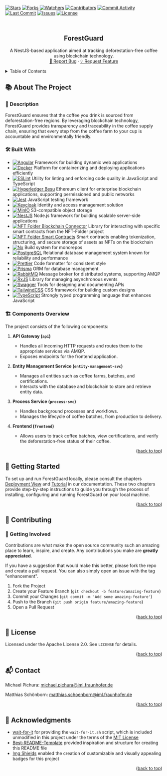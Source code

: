 <a id="readme-top"></a>

[![Stars][stars-shield]][stars-url] [![Forks][forks-shield]][forks-url] [![Watchers][watchers-shield]][watchers-url]
[![Contributors][contributors-shield]][contributors-url] [![Commit Activity][commitactivity-shield]][commitactivity-url]
[![Last Commit][lastcommit-shield]][lastcommit-url] [![Issues][issues-shield]][issues-url] [![License][license-shield]][license-url]

<br />
<div align="center">
<h2 align="center">ForestGuard</h3>
  <p align="center">
    A NestJS-based application aimed at tracking deforestation-free coffee using blockchain technology.
    <br />
    <a href="https://github.com/fraunhofer-iml/forest-guard/issues/new?labels=bug&template=bug-report---.md">🐞 Report Bug</a> &middot;
    <a href="https://github.com/fraunhofer-iml/forest-guard/issues/new?labels=enhancement&template=feature-request---.md">💡 Request Feature</a>
  </p>
</div>

<details>
  <summary>Table of Contents</summary>
  <ol>
    <li>
      <a href="#about-the-project">📚 About The Project</a>
      <ul><li><a href="#description">📄 Description</a></li></ul>
      <ul><li><a href="#built-with">🛠️ Built With</a></li></ul>
      <ul><li><a href="#components-overview">🏗️ Components Overview</a></li></ul>
    </li>
    </li>
    <li><a href="#getting-started">🚀 Getting Started</a></li>
    <li>
      <a href="#contributing">🤝 Contributing</a>
      <ul><li><a href="#getting-involved">🌟 Getting Involved</a></li></ul>
    </li>
    <li><a href="#license">📜 License</a></li>
    <li><a href="#contact">📬 Contact</a></li>
    <li><a href="#acknowledgments">🙏 Acknowledgments</a></li>
  </ol>
</details>

## 📚 About The Project <a id="about-the-project"></a>

### 📄 Description <a id="description"></a>

ForestGuard ensures that the coffee you drink is sourced from deforestation-free regions. By leveraging blockchain technology, ForestGuard
provides transparency and traceability in the coffee supply chain, ensuring that every step from the coffee farm to your cup is accountable
and environmentally friendly.

### 🛠️ Built With <a id="built-with"></a>

- [![Angular][angular-shield]][angular-url] Framework for building dynamic web applications
- [![Docker][docker-shield]][docker-url] Platform for containerizing and deploying applications efficiently
- [![ESLint][eslint-shield]][eslint-url] Utility for linting and enforcing code quality in JavaScript and TypeScript
- [![Hyperledger Besu][hyperledgerbesu-shield]][hyperledgerbesu-url] Ethereum client for enterprise blockchain applications, supporting
  permissioned and public networks
- [![Jest][jest-shield]][jest-url] JavaScript testing framework
- [![Keycloak][keycloak-shield]][keycloak-url] Identity and access management solution
- [![MinIO][minio-shield]][minio-url] S3-compatible object storage
- [![NestJS][nestjs-shield]][nestjs-url] Node.js framework for building scalable server-side applications
- [![NFT Folder Blockchain Connector][nftfolderblockchainconnector-shield]][nftfolderblockchainconnector-url] Library for interacting with
  specific smart contracts from the NFT-Folder project
- [![NFT Folder Smart Contracts][nftfoldersmartcontracts-shield]][nftfoldersmartcontracts-url] Smart contracts enabling tokenization,
  structuring, and secure storage of assets as NFTs on the blockchain
- [![Nx][nx-shield]][nx-url] Build system for monorepos
- [![PostgreSQL][postgresql-shield]][postgresql-url] Relational database management system known for reliability and performance
- [![Prettier][prettier-shield]][prettier-url] Code formatter for consistent style
- [![Prisma][prisma-shield]][prisma-url] ORM for database management
- [![RabbitMQ][rabbitmq-shield]][rabbitmq-url] Message broker for distributed systems, supporting AMQP
- [![RxJS][rxjs-shield]][rxjs-url] Library for managing asynchronous events
- [![Swagger][swagger-shield]][swagger-url] Tools for designing and documenting APIs
- [![TailwindCSS][tailwindcss-shield]][tailwindcss-url] CSS framework for building custom designs
- [![TypeScript][typescript-shield]][typescript-url] Strongly typed programming language that enhances JavaScript

### 🏗️ Components Overview <a id="components-overview"></a>

The project consists of the following components:

1. **API Gateway (`api`)**

   - Handles all incoming HTTP requests and routes them to the appropriate services via AMQP.
   - Exposes endpoints for the frontend application.

2. **Entity Management Service (`entity-management-svc`)**

   - Manages all entities such as coffee farms, batches, and certifications.
   - Interacts with the database and blockchain to store and retrieve entity data.

3. **Process Service (`process-svc`)**

   - Handles background processes and workflows.
   - Manages the lifecycle of coffee batches, from production to delivery.

4. **Frontend (`frontend`)**

   - Allows users to track coffee batches, view certifications, and verify the deforestation-free status of their coffee.

<p align="right">(<a href="#readme-top">back to top</a>)</p>

## 🚀 Getting Started <a id="getting-started"></a>

To set up and run ForestGuard locally, please consult the chapters
[Deployment View](./documentation/04-deployment-view.adoc) and
[Tutorial](./documentation/05-tutorial.adoc) in our documentation. These two chapters
provide step-by-step instructions to guide you through the process of installing, configuring and running ForestGuard on your local machine.

<p align="right">(<a href="#readme-top">back to top</a>)</p>

## 🤝 Contributing <a id="contributing"></a>

### 🌟 Getting Involved <a id="getting-involved"></a>

Contributions are what make the open source community such an amazing place to learn, inspire, and create. Any contributions you make are
**greatly appreciated**.

If you have a suggestion that would make this better, please fork the repo and create a pull request. You can also simply open an issue with
the tag "enhancement".

1. Fork the Project
2. Create your Feature Branch (`git checkout -b feature/amazing-feature`)
3. Commit your Changes (`git commit -m 'Add some amazing-feature'`)
4. Push to the Branch (`git push origin feature/amazing-feature`)
5. Open a Pull Request

<p align="right">(<a href="#readme-top">back to top</a>)</p>

## 📜 License <a id="license"></a>

Licensed under the Apache License 2.0. See `LICENSE` for details.

<p align="right">(<a href="#readme-top">back to top</a>)</p>

## 📬 Contact <a id="contact"></a>

Michael Pichura: michael.pichura@iml.fraunhofer.de

Matthias Schönborn: matthias.schoenborn@iml.fraunhofer.de

<p align="right">(<a href="#readme-top">back to top</a>)</p>

## 🙏 Acknowledgments <a id="acknowledgments"></a>

- [wait-for-it](https://github.com/vishnubob/wait-for-it) for providing the `wait-for-it.sh` script, which is included unmodified in this
  project under the terms of the [MIT License](https://github.com/vishnubob/wait-for-it/blob/master/LICENSE)
- [Best-README-Template](https://github.com/othneildrew/Best-README-Template) provided inspiration and structure for creating this README
  file
- [Img Shields](https://shields.io) enabled the creation of customizable and visually appealing badges for this project

<p align="right">(<a href="#readme-top">back to top</a>)</p>

<!-- https://www.markdownguide.org/basic-syntax/#reference-style-links -->

[stars-shield]: https://img.shields.io/github/stars/fraunhofer-iml/forest-guard.svg?style=for-the-badge
[stars-url]: https://github.com/fraunhofer-iml/forest-guard/stargazers
[forks-shield]: https://img.shields.io/github/forks/fraunhofer-iml/forest-guard.svg?style=for-the-badge
[forks-url]: https://github.com/fraunhofer-iml/forest-guard/forks
[watchers-shield]: https://img.shields.io/github/watchers/fraunhofer-iml/forest-guard?style=for-the-badge
[watchers-url]: https://github.com/fraunhofer-iml/forest-guard/watchers
[contributors-shield]: https://img.shields.io/github/contributors/fraunhofer-iml/forest-guard.svg?style=for-the-badge
[contributors-url]: https://github.com/fraunhofer-iml/forest-guard/graphs/contributors
[commitactivity-shield]: https://img.shields.io/github/commit-activity/y/fraunhofer-iml/forest-guard?style=for-the-badge
[commitactivity-url]: https://github.com/fraunhofer-iml/forest-guard/graphs/commit-activity
[lastcommit-shield]: https://img.shields.io/github/last-commit/fraunhofer-iml/forest-guard?style=for-the-badge
[lastcommit-url]: https://github.com/fraunhofer-iml/forest-guard/commits/main
[issues-shield]: https://img.shields.io/github/issues/fraunhofer-iml/forest-guard.svg?style=for-the-badge
[issues-url]: https://github.com/fraunhofer-iml/forest-guard/issues
[license-shield]: https://img.shields.io/github/license/fraunhofer-iml/forest-guard.svg?style=for-the-badge
[license-url]: https://github.com/fraunhofer-iml/forest-guard/blob/main/LICENSE
[angular-shield]: https://img.shields.io/badge/Framework-Angular-DD0031?style=flat&logo=angular
[angular-url]: https://angular.io/
[docker-shield]: https://img.shields.io/badge/Platform-Docker-2496ED?style=flat&logo=docker
[docker-url]: https://www.docker.com/
[eslint-shield]: https://img.shields.io/badge/Linting-ESLint-4B32C3?style=flat&logo=eslint
[eslint-url]: https://eslint.org/
[hyperledgerbesu-shield]: https://img.shields.io/badge/Blockchain-Hyperledger%20Besu-F26822?style=flat&logo=ethereum
[hyperledgerbesu-url]: https://besu.hyperledger.org/
[jest-shield]: https://img.shields.io/badge/Testing-Jest-C21325?style=flat&logo=jest
[jest-url]: https://jestjs.io/
[keycloak-shield]: https://img.shields.io/badge/Library-Keycloak-DC382D?style=flat&logo=keycloak
[keycloak-url]: https://www.keycloak.org/
[minio-shield]: https://img.shields.io/badge/Storage-MinIO-FF6F00?style=flat&logo=minio
[minio-url]: https://min.io/
[nestjs-shield]: https://img.shields.io/badge/Framework-NestJS-E0234E?style=flat&logo=nestjs
[nestjs-url]: https://nestjs.com/
[nftfolderblockchainconnector-shield]: https://img.shields.io/badge/Library-Blockchain_Connector-F7931A?style=flat&logo=ethereum
[nftfolderblockchainconnector-url]: https://github.com/fraunhofer-iml/nft-folder-blockchain-connector
[nftfoldersmartcontracts-shield]: https://img.shields.io/badge/Smart_Contracts-Tokenization_Smart_Contracts-F7931A?style=flat&logo=ethereum
[nftfoldersmartcontracts-url]: https://github.com/fraunhofer-iml/nft-folder-smart-contracts
[nx-shield]: https://img.shields.io/badge/Tool-Nx-DD0031?style=flat&logo=nrwl
[nx-url]: https://nx.dev/
[postgresql-shield]: https://img.shields.io/badge/Database-PostgreSQL-336791?style=flat&logo=postgresql
[postgresql-url]: https://www.postgresql.org/
[prettier-shield]: https://img.shields.io/badge/Formatting-Prettier-F7B93E?style=flat&logo=prettier
[prettier-url]: https://prettier.io/
[prisma-shield]: https://img.shields.io/badge/ORM-Prisma-2D3748?style=flat&logo=prisma
[prisma-url]: https://www.prisma.io/
[rabbitmq-shield]: https://img.shields.io/badge/Message_Broker-RabbitMQ-FF6600?style=flat&logo=rabbitmq
[rabbitmq-url]: https://www.rabbitmq.com/
[rxjs-shield]: https://img.shields.io/badge/Library-RxJS-B7178C?style=flat&logo=reactivex
[rxjs-url]: https://rxjs.dev/
[swagger-shield]: https://img.shields.io/badge/API-Swagger-85EA2D?style=flat&logo=swagger
[swagger-url]: https://swagger.io/
[tailwindcss-shield]: https://img.shields.io/badge/CSS_Framework-TailwindCSS-06B6D4?style=flat&logo=tailwindcss
[tailwindcss-url]: https://tailwindcss.com/
[typescript-shield]: https://img.shields.io/badge/Language-TypeScript-007ACC?style=flat&logo=typescript
[typescript-url]: https://www.typescriptlang.org/
